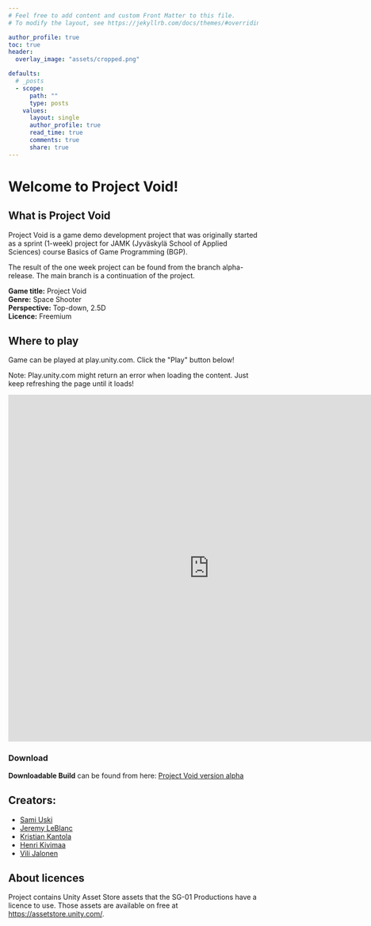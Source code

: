 ```yaml
---
# Feel free to add content and custom Front Matter to this file.
# To modify the layout, see https://jekyllrb.com/docs/themes/#overriding-theme-defaults

author_profile: true
toc: true
header:
  overlay_image: "assets/cropped.png"

defaults:
  # _posts
  - scope:
      path: ""
      type: posts
    values:
      layout: single
      author_profile: true
      read_time: true
      comments: true
      share: true
---
```


# Welcome to Project Void!

## What is Project Void

Project Void is a game demo development project that was originally started as a sprint (1-week) project for JAMK (Jyväskylä School of Applied Sciences) course Basics of Game Programming (BGP).

The result of the one week project can be found from the branch alpha-release. The main branch is a continuation of the project.

**Game title:** Project Void <br>
**Genre:** Space Shooter <br>
**Perspective:** Top-down, 2.5D <br>
**Licence:** Freemium

## Where to play

Game can be played at play.unity.com. Click the "Play" button below!

Note: Play.unity.com might return an error when loading the content. Just keep refreshing the page until it loads!

<iframe id='webgl_iframe' frameborder="0" allow="autoplay; fullscreen; vr" allowfullscreen="" allowvr=""
    mozallowfullscreen="true" src="https://play.unity.com/webgl/d38ac1fe-eb25-4716-8fc7-a52660fb40e4?screenshot=false&embedType=embed"  width="810"
    height="700" onmousewheel="" webkitallowfullscreen="true">
</iframe>

### Download

**Downloadable Build** can be found from here: [Project Void version alpha](https://kantola.eu/files/projectvoid.zip)

## Creators:

- [Sami Uski](https://github.com/Rykmentti)
- [Jeremy LeBlanc](https://github.com/LeBlancJS88)
- [Kristian Kantola](https://github.com/K9958)
- [Henri Kivimaa](https://github.com/Hemiger)
- [Vili Jalonen](https://github.com/Vilonen)


## About licences

Project contains Unity Asset Store assets that the SG-01 Productions have a licence to use. Those assets are available on free at https://assetstore.unity.com/.